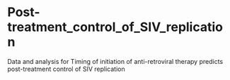 # Post-treatment_control_of_SIV_replication
 Data and analysis for Timing of initiation of anti-retroviral therapy predicts post-treatment control of SIV replication  
